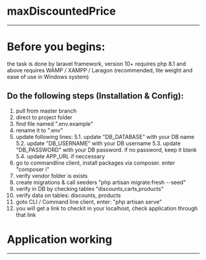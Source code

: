# maxDiscountedPrice
-----------------------------

# Before you begins:
the task is done by laravel framework, version 10+
requires php 8.1 and above
requires WAMP / XAMPP / Laragon (recommended, lite weight and ease of use in Windows system)

Do the following steps (Installation & Config):
----------------------------------------------------------------------------------------
1. pull from master branch
2. direct to project folder
3. find file named ".env.example"
4. rename it to ".env"
5. update following lines:
  5.1.  update "DB_DATABASE" with your DB name
  5.2.  update "DB_USERNAME" with your DB username
  5.3.  update "DB_PASSWORD" with your DB password. if no password, keep it blank
  5.4.  update APP_URL if neccessary
6. go to commandline client, install packages via composer. enter "composer i"
7. verify vendor folder is exists
8. create migrations & call seeders "php artisan migrate:fresh --seed"
9. verify in DB by checking tables "discounts,carts,products"
10. verify data on tables: discounts, products
11. goto CLI / Command line client, enter: "php artisan serve"
12. you will get a link to checkit in your localhost, check application through that link

# Application working
-----------------------------------------------------------------------------------------------------------------
